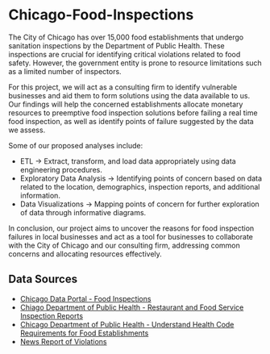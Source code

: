 # Chicago-Food-Inspections

The City of Chicago has over 15,000 food establishments that undergo sanitation inspections by the Department of Public Health. These inspections are crucial for identifying critical violations related to food safety. However, the government entity is prone to resource limitations such as a limited number of inspectors.

For this project, we will act as a consulting firm to identify vulnerable businesses and aid them to form solutions using the data available to us. Our findings will help the concerned establishments allocate monetary resources to preemptive food inspection solutions before failing a real time food inspection, as well as identify points of failure suggested by the data we assess.

Some of our proposed analyses include:

- ETL → Extract, transform, and load data appropriately using data engineering procedures.
- Exploratory Data Analysis → Identifying points of concern based on data related to the location, demographics, inspection reports, and additional information.
- Data Visualizations → Mapping points of concern for further exploration of data through informative diagrams.

In conclusion, our project aims to uncover the reasons for food inspection failures in local businesses and act as a tool for businesses to collaborate with the City of Chicago and our consulting firm, addressing common concerns and allocating resources effectively.

## Data Sources

- [Chicago Data Portal - Food Inspections](https://data.cityofchicago.org/Health-Human-Services/Food-Inspections/4ijn-s7e5)
- [Chiago Department of Public Health - Restaurant and Food Service Inspection Reports](https://www.chicago.gov/city/en/depts/cdph/provdrs/food_safety/svcs/restaurant_food_inspection.html)
- [Chicago Department of Public Health - Understand Health Code Requirements for Food Establishments](https://www.chicago.gov/city/en/depts/cdph/provdrs/food_safety/svcs/understand_healthcoderequirementsforfoodestablishments.html)
- [News Report of Violations](https://abc7chicago.com/chicago-restaurants-department-of-public-health-restaurant-code-violations/13907906/)
